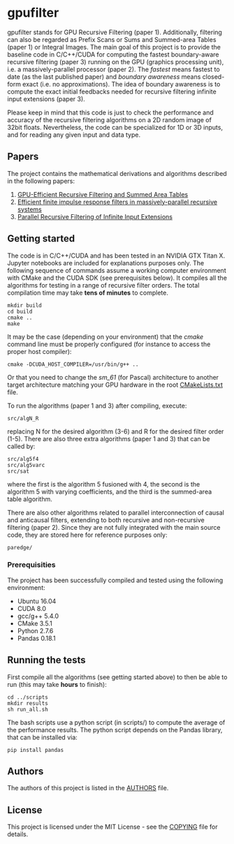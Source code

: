 # gpufilter

gpufilter stands for GPU Recursive Filtering (paper 1).  Additionally,
filtering can also be regarded as Prefix Scans or Sums and Summed-area
Tables (paper 1) or Integral Images.  The main goal of this project is
to provide the baseline code in C/C++/CUDA for computing the fastest
boundary-aware recursive filtering (paper 3) running on the GPU
(graphics processing unit), i.e. a massively-parallel processor (paper
2).  The *fastest* means fastest to date (as the last published paper)
and *boundary awareness* means closed-form exact (i.e. no
approximations).  The idea of boundary awareness is to compute the
exact initial feedbacks needed for recursive filtering infinite input
extensions (paper 3).

Please keep in mind that this code is just to check the performance
and accuracy of the recursive filtering algorithms on a 2D random
image of 32bit floats.  Nevertheless, the code can be specialized for
1D or 3D inputs, and for reading any given input and data type.

## Papers

The project contains the mathematical derivations and algorithms described
in the following papers:

1. [GPU-Efficient Recursive Filtering and Summed Area Tables](http://dx.doi.org/10.1145/2024156.2024210)
2. [Efficient finite impulse response filters in massively-parallel recursive systems](https://doi.org/10.1007/s11554-015-0510-x)
3. [Parallel Recursive Filtering of Infinite Input Extensions](http://dx.doi.org/10.1145/2980179.2980222)

## Getting started

The code is in C/C++/CUDA and has been tested in an NVIDIA GTX Titan
X.  Jupyter notebooks are included for explanations purposes only.
The following sequence of commands assume a working computer
environment with CMake and the CUDA SDK (see prerequisites below).  It
compiles all the algorithms for testing in a range of recursive filter
orders.  The total compilation time may take **tens of minutes** to
complete.

```
mkdir build
cd build
cmake ..
make
```

It may be the case (depending on your environment) that the *cmake*
command line must be properly configured (for instance to access the
proper host compiler):

```
cmake -DCUDA_HOST_COMPILER=/usr/bin/g++ ..
```

Or that you need to change the *sm_61* (for Pascal) architecture to
another target architecture matching your GPU hardware in the root
[CMakeLists.txt](CMakeLists.txt) file.

To run the algorithms (paper 1 and 3) after compiling, execute:

```
src/algN_R
```

replacing N for the desired algorithm (3-6) and R for the desired
filter order (1-5).  There are also three extra algorithms (paper 1
and 3) that can be called by:

```
src/alg5f4
src/alg5varc
src/sat
```

where the first is the algorithm 5 fusioned with 4, the second is the
algorithm 5 with varying coefficients, and the third is the
summed-area table algorithm.

There are also other algorithms related to parallel interconnection of
causal and anticausal filters, extending to both recursive and
non-recursive filtering (paper 2).  Since they are not fully
integrated with the main source code, they are stored here for
reference purposes only:

```
paredge/
```

### Prerequisities

The project has been successfully compiled and tested using
the following environment:

+ Ubuntu 16.04
+ CUDA 8.0
+ gcc/g++ 5.4.0
+ CMake 3.5.1
+ Python 2.7.6
+ Pandas 0.18.1

## Running the tests

First compile all the algorithms (see getting started above) to then
be able to run (this may take **hours** to finish):

```
cd ../scripts
mkdir results
sh run_all.sh
```

The bash scripts use a python script (in scripts/) to compute the
average of the performance results.  The python script depends on the
Pandas library, that can be installed via:

```
pip install pandas
```

## Authors

The authors of this project is listed in the [AUTHORS](AUTHORS) file.

## License

This project is licensed under the MIT License - see the [COPYING](COPYING)
file for details.
